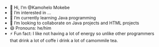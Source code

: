- 👋 Hi, I’m @Kamohelo Mokebe
- 👀 I’m interested in ...
- 🌱 I’m currently learning Java programming
- 💞️ I’m looking to collaborate on Java projects and HTML projects
- 😄 Pronouns: he/him 
- ⚡ Fun fact: I like not having a lot of energy so unlike other programmers that drink a lot of coffe i drink a lot of camommile tea.

<!---
Kamohel0/Kamohel0 is a ✨ special ✨ repository because its `README.md` (this file) appears on your GitHub profile.
You can click the Preview link to take a look at your changes.
--->
